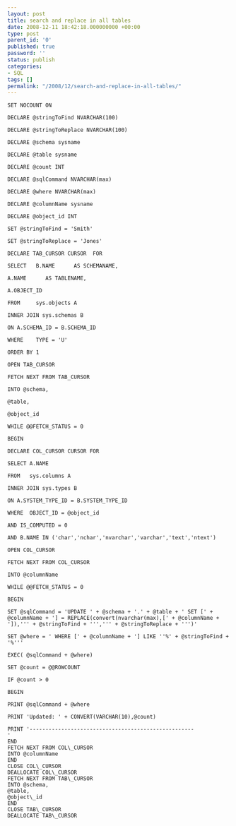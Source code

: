 ```yaml
---
layout: post
title: search and replace in all tables
date: 2008-12-11 18:42:18.000000000 +00:00
type: post
parent_id: '0'
published: true
password: ''
status: publish
categories:
- SQL
tags: []
permalink: "/2008/12/search-and-replace-in-all-tables/"
---
```

<p><code>SET NOCOUNT ON<br />
DECLARE @stringToFind NVARCHAR(100)<br />
DECLARE @stringToReplace NVARCHAR(100)<br />
DECLARE @schema sysname<br />
DECLARE @table sysname<br />
DECLARE @count INT<br />
DECLARE @sqlCommand NVARCHAR(max)<br />
DECLARE @where NVARCHAR(max)<br />
DECLARE @columnName sysname<br />
DECLARE @object_id INT<br />
SET @stringToFind = 'Smith'<br />
SET @stringToReplace = 'Jones'<br />
DECLARE TAB_CURSOR CURSOR  FOR<br />
SELECT   B.NAME      AS SCHEMANAME,<br />
A.NAME      AS TABLENAME,<br />
A.OBJECT_ID<br />
FROM     sys.objects A<br />
INNER JOIN sys.schemas B<br />
ON A.SCHEMA_ID = B.SCHEMA_ID<br />
WHERE    TYPE = 'U'<br />
ORDER BY 1<br />
OPEN TAB_CURSOR<br />
FETCH NEXT FROM TAB_CURSOR<br />
INTO @schema,<br />
@table,<br />
@object_id<br />
WHILE @@FETCH_STATUS = 0<br />
BEGIN<br />
DECLARE COL_CURSOR CURSOR FOR<br />
SELECT A.NAME<br />
FROM   sys.columns A<br />
INNER JOIN sys.types B<br />
ON A.SYSTEM_TYPE_ID = B.SYSTEM_TYPE_ID<br />
WHERE  OBJECT_ID = @object_id<br />
AND IS_COMPUTED = 0<br />
AND B.NAME IN ('char','nchar','nvarchar','varchar','text','ntext')<br />
OPEN COL_CURSOR<br />
FETCH NEXT FROM COL_CURSOR<br />
INTO @columnName<br />
WHILE @@FETCH_STATUS = 0<br />
BEGIN<br />
SET @sqlCommand = 'UPDATE ' + @schema + '.' + @table + ' SET [' +  @columnName + '] = REPLACE(convert(nvarchar(max),[' + @columnName +  ']),''' + @stringToFind + ''',''' + @stringToReplace + ''')'<br />
SET @where = ' WHERE [' + @columnName + '] LIKE ''%' + @stringToFind + '%'''<br />
EXEC( @sqlCommand + @where)<br />
SET @count = @@ROWCOUNT<br />
IF @count &gt; 0<br />
BEGIN<br />
PRINT @sqlCommand + @where<br />
PRINT 'Updated: ' + CONVERT(VARCHAR(10),@count)<br />
PRINT '----------------------------------------------------
'  
END  
FETCH NEXT FROM COL\_CURSOR  
INTO @columnName  
END  
CLOSE COL\_CURSOR  
DEALLOCATE COL\_CURSOR  
FETCH NEXT FROM TAB\_CURSOR  
INTO @schema,  
@table,  
@object\_id  
END  
CLOSE TAB\_CURSOR  
DEALLOCATE TAB\_CURSOR

